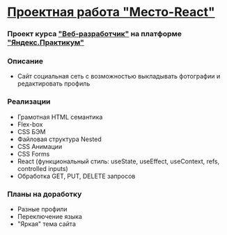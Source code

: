 # [Проектная работа "Место-React"](https://rtemiy.github.io/mesto-react/)
### Проект курса ["Веб-разработчик"](https://praktikum.yandex.ru/web/) на платформе ["Яндекс.Практикум"](https://practicum.yandex.ru/)
### Описание
- Сайт социальная сеть с возможностью выкладывать фотографии и редактировать профиль
### Реализации
- Грамотная HTML семантика
- Flex-box
- CSS БЭМ
- Файловая структура Nested
- CSS Анимации
- CSS Forms
- React (функциональный стиль: useState, useEffect, useContext, refs, controlled inputs)
- Обработка GET, PUT, DELETE запросов
### Планы на доработку
- Разные профили
- Переключение языка
- "Яркая" тема сайта